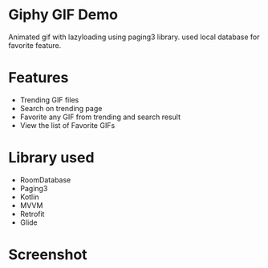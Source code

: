 # Giphy GIF Demo

Animated gif with lazyloading using paging3 library. used local database for favorite feature.


# Features
- Trending GIF files
- Search on trending page
- Favorite any GIF from trending and search result
- View the list of Favorite GIFs

# Library used
- RoomDatabase
- Paging3
- Kotlin
- MVVM
- Retrofit
- Glide

# Screenshot



